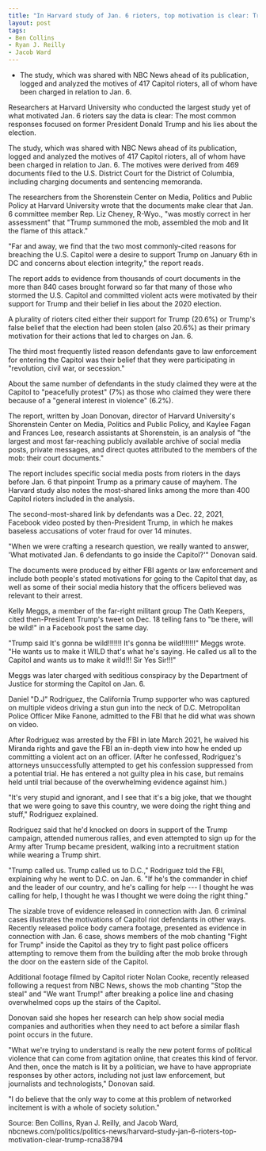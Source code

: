 ```yaml
---
title: "In Harvard study of Jan. 6 rioters, top motivation is clear: Trump"
layout: post
tags:
- Ben Collins
- Ryan J. Reilly
- Jacob Ward
---
```


- The study, which was shared with NBC News ahead of its publication, logged and analyzed the motives of 417 Capitol rioters, all of whom have been charged in relation to Jan. 6.

Researchers at Harvard University who conducted the largest study yet of what motivated Jan. 6 rioters say the data is clear: The most common responses focused on former President Donald Trump and his lies about the election.

The study, which was shared with NBC News ahead of its publication, logged and analyzed the motives of 417 Capitol rioters, all of whom have been charged in relation to Jan. 6. The motives were derived from 469 documents filed to the U.S. District Court for the District of Columbia, including charging documents and sentencing memoranda.

The researchers from the Shorenstein Center on Media, Politics and Public Policy at Harvard University wrote that the documents make clear that Jan. 6 committee member Rep. Liz Cheney, R-Wyo., "was mostly correct in her assessment" that "Trump summoned the mob, assembled the mob and lit the flame of this attack."

"Far and away, we find that the two most commonly-cited reasons for breaching the U.S. Capitol were a desire to support Trump on January 6th in DC and concerns about election integrity," the report reads.

The report adds to evidence from thousands of court documents in the more than 840 cases brought forward so far that many of those who stormed the U.S. Capitol and committed violent acts were motivated by their support for Trump and their belief in lies about the 2020 election.

A plurality of rioters cited either their support for Trump (20.6%) or Trump's false belief that the election had been stolen (also 20.6%) as their primary motivation for their actions that led to charges on Jan. 6.

The third most frequently listed reason defendants gave to law enforcement for entering the Capitol was their belief that they were participating in "revolution, civil war, or secession."

About the same number of defendants in the study claimed they were at the Capitol to "peacefully protest" (7%) as those who claimed they were there because of a "general interest in violence" (6.2%).

The report, written by Joan Donovan, director of Harvard University's Shorenstein Center on Media, Politics and Public Policy, and Kaylee Fagan and Frances Lee, research assistants at Shorenstein, is an analysis of "the largest and most far-reaching publicly available archive of social media posts, private messages, and direct quotes attributed to the members of the mob: their court documents."

The report includes specific social media posts from rioters in the days before Jan. 6 that pinpoint Trump as a primary cause of mayhem. The Harvard study also notes the most-shared links among the more than 400 Capitol rioters included in the analysis.

The second-most-shared link by defendants was a Dec. 22, 2021, Facebook video posted by then-President Trump, in which he makes baseless accusations of voter fraud for over 14 minutes.

"When we were crafting a research question, we really wanted to answer, 'What motivated Jan. 6 defendants to go inside the Capitol?'" Donovan said.

The documents were produced by either FBI agents or law enforcement and include both people's stated motivations for going to the Capitol that day, as well as some of their social media history that the officers believed was relevant to their arrest.

Kelly Meggs, a member of the far-right militant group The Oath Keepers, cited then-President Trump's tweet on Dec. 18 telling fans to "be there, will be wild!" in a Facebook post the same day.

"Trump said It's gonna be wild!!!!!!! It's gonna be wild!!!!!!!" Meggs wrote. "He wants us to make it WILD that's what he's saying. He called us all to the Capitol and wants us to make it wild!!! Sir Yes Sir!!!"

Meggs was later charged with seditious conspiracy by the Department of Justice for storming the Capitol on Jan. 6.

Daniel "D.J" Rodriguez, the California Trump supporter who was captured on multiple videos driving a stun gun into the neck of D.C. Metropolitan Police Officer Mike Fanone, admitted to the FBI that he did what was shown on video.

After Rodriguez was arrested by the FBI in late March 2021, he waived his Miranda rights and gave the FBI an in-depth view into how he ended up committing a violent act on an officer. (After he confessed, Rodriguez's attorneys unsuccessfully attempted to get his confession suppressed from a potential trial. He has entered a not guilty plea in his case, but remains held until trial because of the overwhelming evidence against him.)

"It's very stupid and ignorant, and I see that it's a big joke, that we thought that we were going to save this country, we were doing the right thing and stuff," Rodriguez explained.

Rodriguez said that he'd knocked on doors in support of the Trump campaign, attended numerous rallies, and even attempted to sign up for the Army after Trump became president, walking into a recruitment station while wearing a Trump shirt.

"Trump called us. Trump called us to D.C.," Rodriguez told the FBI, explaining why he went to D.C. on Jan. 6. "If he's the commander in chief and the leader of our country, and he's calling for help --- I thought he was calling for help, I thought he was I thought we were doing the right thing."

The sizable trove of evidence released in connection with Jan. 6 criminal cases illustrates the motivations of Capitol riot defendants in other ways. Recently released police body camera footage, presented as evidence in connection with Jan. 6 case, shows members of the mob chanting "Fight for Trump" inside the Capitol as they try to fight past police officers attempting to remove them from the building after the mob broke through the door on the eastern side of the Capitol.

Additional footage filmed by Capitol rioter Nolan Cooke, recently released following a request from NBC News, shows the mob chanting "Stop the steal" and "We want Trump!" after breaking a police line and chasing overwhelmed cops up the stairs of the Capitol.

Donovan said she hopes her research can help show social media companies and authorities when they need to act before a similar flash point occurs in the future.

"What we're trying to understand is really the new potent forms of political violence that can come from agitation online, that creates this kind of fervor. And then, once the match is lit by a politician, we have to have appropriate responses by other actors, including not just law enforcement, but journalists and technologists," Donovan said.

"I do believe that the only way to come at this problem of networked incitement is with a whole of society solution."

Source: Ben Collins, Ryan J. Reilly, and Jacob Ward, nbcnews.com/politics/politics-news/harvard-study-jan-6-rioters-top-motivation-clear-trump-rcna38794
